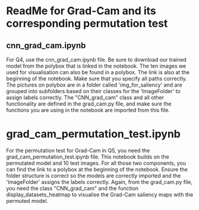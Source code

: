 # ReadMe for Grad-Cam and its corresponding permutation test
## cnn_grad_cam.ipynb
For Q4, use the cnn_grad_cam.ipynb file. Be sure to download our trained model from the polybox that is linked in the notebook. The ten images we used for visualisation can also be found in a polybox. The link is also at the beginning of the notebook. Make sure that you specify all paths correctly. The pictures on polybox are in a folder called 'img_for_saliency' and are grouped into subfolders based on their classes for the 'ImageFolder' to assign labels correctly.
The "CNN_grad_cam" class and all other functionality are defined in the grad_cam.py file, and make sure the functions you are using in the notebook are imported from this file.

# grad_cam_permutation_test.ipynb

For the permutation test for Grad-Cam in Q5, you need the grad_cam_permutation_test.ipynb file. This notebook builds on the permutated model and 10 test images. For all those two components, you can find the link to a polybox at the beginning of the notebook. Ensure the folder structure is correct so the models are correctly imported and the 'ImageFolder' assigns the labels correctly. Again, from the grad_cam.py file, you need the class "CNN_grad_cam" and the function display_datasets_heatmap to visualise the Grad-Cam saliency maps with the permuted model.